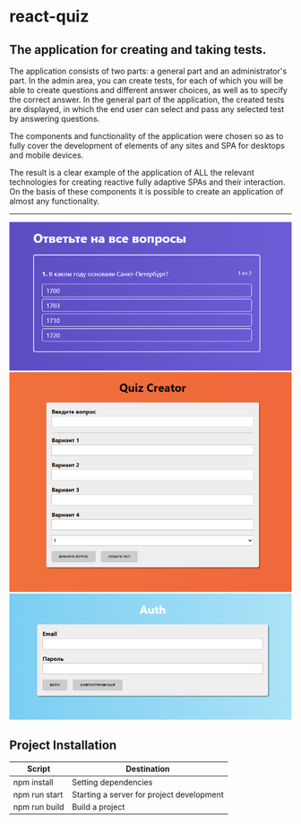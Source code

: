 # react-quiz

## The application for creating and taking tests. 

The application consists of two parts: a general part and an administrator's part. In the admin area, you can create tests, for each of which you will be able to create questions and different answer choices, as well as to specify the correct answer. In the general part of the application, the created tests are displayed, in which the end user can select and pass any selected test by answering questions.

The components and functionality of the application were chosen so as to fully cover the development of elements of any sites and SPA for desktops and mobile devices.

The result is a clear example of the application of ALL the relevant technologies for creating reactive fully adaptive SPAs and their interaction. On the basis of these components it is possible to create an application of almost any functionality.

***

![quiz](react-quiz/screenshots/demo1.png "demo quiz")
![quiz](react-quiz/screenshots/demo2.png "demo quiz")
![quiz](react-quiz/screenshots/demo3.png "demo quiz")

## Project Installation

| Script | Destination |
| ------ | ----------- |
| npm install | Setting dependencies |
| npm run start | Starting a server for project development |
| npm run build | Build a project |